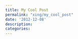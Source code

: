 ```yaml
---
title: My Cool Post
permalink: "xing/my_cool_post"
date: '2012-12-08'
description:
categories:
---
```

